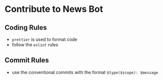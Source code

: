 # Contribute to News Bot

## Coding Rules
- `prettier` is used to format code
- follow the `eslint` rules

## Commit Rules
- use the conventional commits with the format `$type($scope): $message`